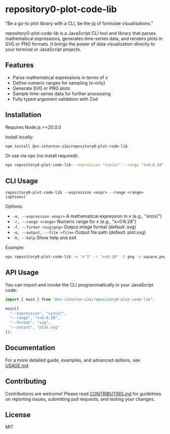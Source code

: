 # repository0-plot-code-lib

"Be a go-to plot library with a CLI, be the jq of formulae visualisations."

repository0-plot-code-lib is a JavaScript CLI tool and library that parses mathematical expressions, generates time-series data, and renders plots in SVG or PNG formats. It brings the power of data visualization directly to your terminal or JavaScript projects.

## Features

- Parse mathematical expressions in terms of x
- Define numeric ranges for sampling (x-only)
- Generate SVG or PNG plots
- Sample time-series data for further processing
- Fully typed argument validation with Zod

## Installation

Requires Node.js >=20.0.0

Install locally:

```bash
npm install @xn-intenton-z2a/repository0-plot-code-lib
```

Or use via npx (no install required):

```bash
npx repository0-plot-code-lib --expression "sin(x)" --range "x=0:6.28" -o output.svg
```

## CLI Usage

```
repository0-plot-code-lib --expression <expr> --range <range> [options]
```

Options:

- `-e, --expression <expr>`       A mathematical expression in x (e.g., "sin(x)")
- `-r, --range <range>`           Numeric range for x (e.g., "x=0:6.28")
- `-f, --format <svg|png>`        Output image format (default: svg)
- `-o, --output, --file <file>`   Output file path (default: plot.svg)
- `-h, --help`                    Show help and exit

Example:

```bash
npx repository0-plot-code-lib -e "x^2" -r "x=0:10" -f png -o square.png
```

## API Usage

You can import and invoke the CLI programmatically in your JavaScript code:

```js
import { main } from "@xn-intenton-z2a/repository0-plot-code-lib";

main([
  "--expression", "sin(x)",
  "--range", "x=0:6.28",
  "--format", "svg",
  "--output", "plot.svg"
]);
```

## Documentation

For a more detailed guide, examples, and advanced options, see [USAGE.md](USAGE.md).

## Contributing

Contributions are welcome! Please read [CONTRIBUTING.md](CONTRIBUTING.md) for guidelines on reporting issues, submitting pull requests, and testing your changes.

## License

MIT
